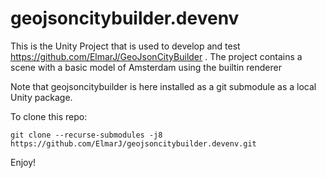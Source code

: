# geojsoncitybuilder.devenv

This is the Unity Project that is used to develop and test https://github.com/ElmarJ/GeoJsonCityBuilder . The project contains a scene with a basic model of Amsterdam using the builtin renderer

Note that geojsoncitybuilder is here installed as a git submodule as a local Unity package.

To clone this repo:
```
git clone --recurse-submodules -j8 https://github.com/ElmarJ/geojsoncitybuilder.devenv.git
```

Enjoy!
